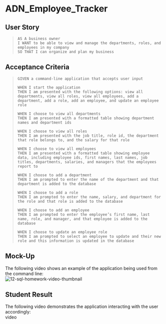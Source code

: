 # ADN_Employee_Tracker

## User Story
> `AS A business owner`  
> `I WANT to be able to view and manage the departments, roles, and employees in my company`  
> `SO THAT I can organize and plan my business`

## Acceptance Criteria
> `GIVEN a command-line application that accepts user input`
> 
> `WHEN I start the application`  
> `THEN I am presented with the following options: view all departments, view all roles, view all employees, add a department, add a role, add an employee, and update an employee role`
> 
> `WHEN I choose to view all departments`  
> `THEN I am presented with a formatted table showing department names and department ids`
> 
> `WHEN I choose to view all roles`  
> `THEN I am presented with the job title, role id, the department that role belongs to, and the salary for that role`
> 
> `WHEN I choose to view all employees`  
> `THEN I am presented with a formatted table showing employee data, including employee ids, first names, last names, job titles, departments, salaries, and managers that the employees report to`
> 
> `WHEN I choose to add a department`  
> `THEN I am prompted to enter the name of the department and that department is added to the database`
> 
> `WHEN I choose to add a role`  
> `THEN I am prompted to enter the name, salary, and department for the role and that role is added to the database`
> 
> `WHEN I choose to add an employee`  
> `THEN I am prompted to enter the employee’s first name, last name, role, and manager, and that employee is added to the database`
> 
> `WHEN I choose to update an employee role`  
> `THEN I am prompted to select an employee to update and their new role and this information is updated in the database`

## Mock-Up
The following video shows an example of the application being used from the command line:  
![12-sql-homework-video-thumbnail](https://github.com/nava003/ADN_Employee_Tracker/assets/32070635/e7474b84-6174-4293-9ab1-55890e9ba657)

## Student Result
The following video demonstrates the application interacting with the user accordingly:  
video

